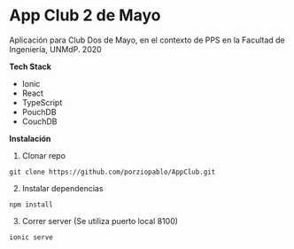 # App Club 2 de Mayo

Aplicación para Club Dos de Mayo, en el contexto de PPS en la Facultad de Ingeniería, UNMdP. 2020


**Tech Stack**
  - Ionic
  - React
  - TypeScript
  - PouchDB
  - CouchDB

**Instalación**
  1) Clonar repo
  
    git clone https://github.com/porziopablo/AppClub.git
  2) Instalar dependencias
  
    npm install
  3) Correr server (Se utiliza puerto local 8100)
    
    ionic serve
   
